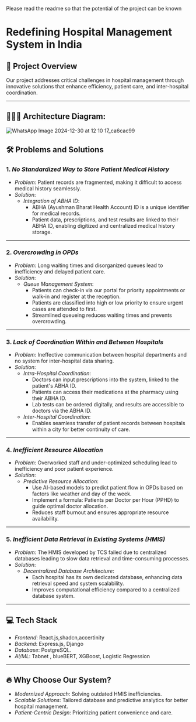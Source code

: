 Please read the readme so that the potential of the project can be known

# Redefining Hospital Management System in India  

## 🚀 Project Overview  
Our project addresses critical challenges in hospital management through innovative solutions that enhance efficiency, patient care, and inter-hospital coordination.  

---

## 🚀🚀🚀 Architecture Diagram:

![WhatsApp Image 2024-12-30 at 12 10 17_ca6cac99](https://github.com/user-attachments/assets/0061687d-5125-414b-af6a-6e98f9245263)


## 🛠 Problems and Solutions  

### 1. *No Standardized Way to Store Patient Medical History*  
- *Problem*: Patient records are fragmented, making it difficult to access medical history seamlessly.  
- *Solution*:  
  - *Integration of ABHA ID*:  
    - ABHA (Ayushman Bharat Health Account) ID is a unique identifier for medical records.  
    - Patient data, prescriptions, and test results are linked to their ABHA ID, enabling digitized and centralized medical history storage.  

---

### 2. *Overcrowding in OPDs*  
- *Problem*: Long waiting times and disorganized queues lead to inefficiency and delayed patient care.  
- *Solution*:  
  - *Queue Management System*:  
    - Patients can check-in via our portal for priority appointments or walk-in and register at the reception.  
    - Patients are classified into high or low priority to ensure urgent cases are attended to first.  
    - Streamlined queueing reduces waiting times and prevents overcrowding.  

---

### 3. *Lack of Coordination Within and Between Hospitals*  
- *Problem*: Ineffective communication between hospital departments and no system for inter-hospital data sharing.  
- *Solution*:  
  - *Intra-Hospital Coordination*:  
    - Doctors can input prescriptions into the system, linked to the patient's ABHA ID.  
    - Patients can access their medications at the pharmacy using their ABHA ID.  
    - Lab tests can be ordered digitally, and results are accessible to doctors via the ABHA ID.  
  - *Inter-Hospital Coordination*:  
    - Enables seamless transfer of patient records between hospitals within a city for better continuity of care.  

---

### 4. *Inefficient Resource Allocation*  
- *Problem*: Overworked staff and under-optimized scheduling lead to inefficiency and poor patient experience.  
- *Solution*:  
  - *Predictive Resource Allocation*:  
    - Use AI-based models to predict patient flow in OPDs based on factors like weather and day of the week.  
    - Implement a formula: Patients per Doctor per Hour (PPHD) to guide optimal doctor allocation.  
    - Reduces staff burnout and ensures appropriate resource availability.  

---

### 5. *Inefficient Data Retrieval in Existing Systems (HMIS)*  
- *Problem*: The HMIS developed by TCS failed due to centralized databases leading to slow data retrieval and time-consuming processes.  
- *Solution*:  
  - *Decentralized Database Architecture*:  
    - Each hospital has its own dedicated database, enhancing data retrieval speed and system scalability.  
    - Improves computational efficiency compared to a centralized database system.  

---

## 💻 Tech Stack  
- *Frontend*: React.js,shadcn,accertinity
- *Backend*: Express.js, Django
- *Database*: PostgreSQL.
- *AI/ML*: Tabnet , blueBERT, XGBoost, Logistic Regression

---

## 🔥 Why Choose Our System?  
- *Modernized Approach*: Solving outdated HMIS inefficiencies.  
- *Scalable Solutions*: Tailored database and predictive analytics for better hospital management.  
- *Patient-Centric Design*: Prioritizing patient convenience and care.  
